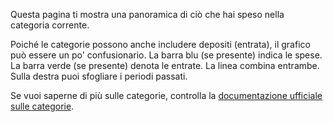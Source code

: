 Questa pagina ti mostra una panoramica di ciò che hai speso nella categoria corrente.

Poiché le categorie possono anche includere depositi (entrata), il grafico può essere un po' confusionario. La barra blu (se presente) indica le spese. La barra verde (se presente) denota le entrate. La linea combina entrambe. Sulla destra puoi sfogliare i periodi passati.

Se vuoi saperne di più sulle categorie, controlla la [documentazione ufficiale sulle categorie](https://firefly-iii.readthedocs.io/en/latest/concepts/categories.html).